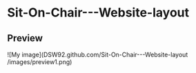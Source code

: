 # Sit-On-Chair---Website-layout

## Preview
![My image](DSW92.github.com/Sit-On-Chair---Website-layout
/images/preview1.png)
